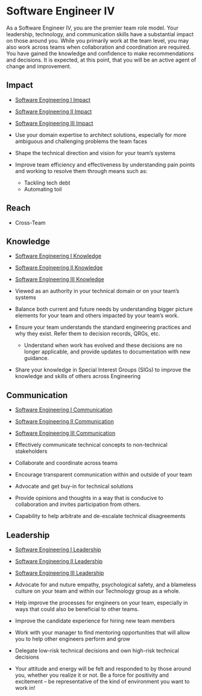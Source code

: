 # Software Engineer IV

As a Software Engineer IV, you are the premier team role model. Your leadership, technology, and communication skills have a substantial impact on those around you. While you primarily work at the team level, you may also work across teams when collaboration and coordination are required. You have gained the knowledge and confidence to make recommendations and decisions. It is expected, at this point, that you will be an active agent of change and improvement. 

## Impact

- [Software Engineering I Impact](./software_engineer_I#Impact)
- [Software Engineering II Impact](./software_engineer_II#Impact)
- [Software Engineering III Impact](./software_engineer_III#Impact)

- Use your domain expertise to architect solutions, especially for more ambiguous and challenging problems the team faces

- Shape the technical direction and vision for your team’s systems

- Improve team efficiency and effectiveness by understanding pain points and working to resolve them through means such as:
  - Tackling tech debt
  - Automating toil

## Reach

- Cross-Team

## Knowledge

- [Software Engineering I Knowledge](./software_engineer_I#Knowledge)
- [Software Engineering II Knowledge](./software_engineer_II#Knowledge)
- [Software Engineering III Knowledge](./software_engineer_III#Knowledge)

- Viewed as an authority in your technical domain or on your team’s systems

- Balance both current and future needs by understanding bigger picture elements for your team and others impacted by your team’s work.

- Ensure your team understands the standard engineering practices and why they exist. Refer them to decision records, QRGs, etc.

    - Understand when work has evolved and these decisions are no longer applicable, and provide updates to documentation with new guidance.

- Share your knowledge in Special Interest Groups (SIGs) to improve the knowledge and skills of others across Engineering

## Communication

- [Software Engineering I Communication](./software_engineer_I#Communication)
- [Software Engineering II Communication](./software_engineer_II#Communication)
- [Software Engineering III Communication](./software_engineer_III#Communication)

- Effectively communicate technical concepts to non-technical stakeholders

- Collaborate and coordinate across teams

- Encourage transparent communication within and outside of your team

- Advocate and get buy-in for technical solutions

- Provide opinions and thoughts in a way that is conducive to collaboration and invites participation from others.

- Capability to help arbitrate and de-escalate technical disagreements 

## Leadership

- [Software Engineering I Leadership](./software_engineer_I#Leadership)
- [Software Engineering II Leadership](./software_engineer_II#Leadership)
- [Software Engineering III Leadership](./software_engineer_III#Leadership)

- Advocate for and nuture empathy, psychological safety, and a blameless culture on your team and within our Technology group as a whole.

- Help improve the processes for engineers on your team, especially in ways that could also be beneficial to other teams.

- Improve the candidate experience for hiring new team members

- Work with your manager to find mentoring opportunities that will allow you to help other engineers perform and grow

- Delegate low-risk technical decisions and own high-risk technical decisions

- Your attitude and energy will be felt and responded to by those around you, whether you realize it or not. Be a force for positivity and excitement – be representative of the kind of environment you want to work in!

 
